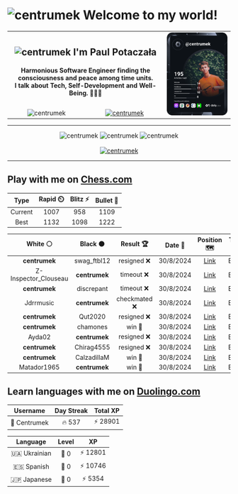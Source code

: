 <h1>
  <img
    src="https://emojis.slackmojis.com/emojis/images/1531849430/4246/blob-sunglasses.gif"
    width="30"
    alt="centrumek"
  />
  Welcome to my world!
</h1>

<table>
  <tbody>
    <tr>
      <td align="center" width="70%" colspan="2">
        <h2>
          <img
            src="https://raw.githubusercontent.com/MartinHeinz/MartinHeinz/master/wave.gif"
            width="30px"
            alt="centrumek"
          />
          I'm Paul Potaczała
        </h2>
        <h4>
          Harmonious Software Engineer finding the consciousness and peace among time units.
          <br/>
          I talk about Tech, Self-Development and Well-Being. 🌿🧘🚀
        </h4>
      </td>
      <td width="30%" rowspan="2">
        <a href="https://app.daily.dev/centrumek">
          <img
            src="./devcard.svg"
            alt="centrumek"
          />
        </a>
      </td>
    </tr>
    <tr align="center">
      <td>
        <img
          src="https://komarev.com/ghpvc/?username=centrumek&label=visitors&color=0e75b6&style=flat"
          alt="centrumek"
        >
      </td>
      <td>
        <a href="https://stackoverflow.com/users/14496012/centrumek">
          <img
            src="https://stackoverflow.com/users/flair/14496012.png?theme=dark"
            alt="centrumek"
          >
        </a>
      </td>
    </tr>
  </tbody>
</table>

---
<div align="center">
  <img 
    src="https://github-readme-stats.vercel.app/api?username=centrumek&show_icons=true&count_private=true&theme=dark&hide_border=true&hide=issues,contribs&bg_color=00000000"
    alt="centrumek"
  />
  <img
    src="https://github-readme-stats.vercel.app/api/top-langs/?username=centrumek&layout=compact&hide_border=true&theme=dark&bg_color=00000000&langs_count=6&exclude_repo=air-statistic-app"
    alt="centrumek"
  />
  <img 
    src="https://github-readme-streak-stats.herokuapp.com?user=centrumek&theme=dark&hide_border=true&background=FFFFFF00"
    alt="centrumek"
  />
  <br/>
  <br/>
  <a href="https://www.buymeacoffee.com/centrumek">
    <img
      src="https://cdn.buymeacoffee.com/buttons/v2/default-orange.png"
      height="50"
      width="210"
      alt="centrumek"
    />
  </a>
</div>

---

## Play with me on [Chess.com](https://www.chess.com/member/centrumek)

<div align="center">
<!--START_SECTION:chessStats-->
<!-- Automatically generated with https://github.com/Balastrong/chess-stats-action -->

| Type | Rapid ⏲️ | Blitz ⚡ | Bullet 🔫 |
|:---:|:---:|:---:|:---:|
| Current | 1007 | 958 | 1109 |
| Best | 1132 | 1098 | 1222 |

| White ⚪ | Black ⚫ | Result 🏆 | Date 📅 | Position 🗺️ | Type 🕕 |
|:---:|:---:|:---:|:---:|:---:|:---:|
| **centrumek** | swag_ftbl12 | resigned ❌ | 30/8/2024 | <a href="http://www.ee.unb.ca/cgi-bin/tervo/fen.pl?select=8/3k1Kp1/2p1p3/p1P2p1p/3PpPq1/6P1/7P/8 w - -">Link</a> | Bullet |
| Z-Inspector_Clouseau | **centrumek** | timeout ❌ | 30/8/2024 | <a href="http://www.ee.unb.ca/cgi-bin/tervo/fen.pl?select=r4n2/p5p1/4Q2p/2kRP3/P1p4q/7N/1P4PP/6K1 b - -">Link</a> | Bullet |
| **centrumek** | discrepant | timeout ❌ | 30/8/2024 | <a href="http://www.ee.unb.ca/cgi-bin/tervo/fen.pl?select=2r2rk1/p4ppp/2pb4/1p2p3/nP2P3/P2P1P1P/2P1N1B1/2KR3R w - -">Link</a> | Bullet |
| Jdrrmusic | **centrumek** | checkmated ❌ | 30/8/2024 | <a href="http://www.ee.unb.ca/cgi-bin/tervo/fen.pl?select=rn5r/p4p2/1p6/2p2pBp/7P/2P2PkR/PP4P1/3R1K2 b - -">Link</a> | Bullet |
| **centrumek** | Qut2020 | resigned ❌ | 30/8/2024 | <a href="http://www.ee.unb.ca/cgi-bin/tervo/fen.pl?select=r2qkbnr/pp1b1ppp/8/n3p3/P2pP3/1P1P1P2/1B4PP/RN1QKBNR w KQkq -">Link</a> | Bullet |
| **centrumek** | chamones | win 🥇 | 30/8/2024 | <a href="http://www.ee.unb.ca/cgi-bin/tervo/fen.pl?select=6k1/1p5p/3p2pb/3Pp3/5rP1/1R5P/4r3/7K b - -">Link</a> | Bullet |
| Ayda02 | **centrumek** | resigned ❌ | 30/8/2024 | <a href="http://www.ee.unb.ca/cgi-bin/tervo/fen.pl?select=r1b1k2b/8/p1p1p2p/3p3Q/3P1P1n/P3B2P/1PP5/2KR2R1 b q -">Link</a> | Bullet |
| **centrumek** | Chirag4555 | resigned ❌ | 30/8/2024 | <a href="http://www.ee.unb.ca/cgi-bin/tervo/fen.pl?select=r1b1k1n1/pp3pp1/2nq3r/2p1p3/2PpP3/3P1P2/PPK1N3/R2Q1B2 w q -">Link</a> | Bullet |
| **centrumek** | CalzadillaM | win 🥇 | 30/8/2024 | <a href="http://www.ee.unb.ca/cgi-bin/tervo/fen.pl?select=3r1r1k/p5pp/1p6/4p3/P2Nq3/1Q5P/4P3/3RKR2 b - -">Link</a> | Bullet |
| Matador1965 | **centrumek** | win 🥇 | 30/8/2024 | <a href="http://www.ee.unb.ca/cgi-bin/tervo/fen.pl?select=3n4/5ppp/2k5/1p2P3/1Pn5/P3B2P/R4PPK/3r4 w - -">Link</a> | Bullet |

<!--END_SECTION:chessStats-->
</div>

## Learn languages with me on [Duolingo.com](https://www.duolingo.com/profile/Centrumek)

<div align="center">
<!--START_SECTION:duolingoStats-->
<!-- Automatically generated with https://github.com/centrumek/duolingo-readme-stats-->

| Username | Day Streak | Total XP |
|:---:|:---:|:---:|
| 👤 Centrumek | 🔥 537 | ⚡ 28901 |

| Language | Level | XP |
|:---:|:---:|:---:|
| 🇺🇦 Ukrainian | 👑 0 | ⚡ 12801 |
| 🇪🇸 Spanish | 👑 0 | ⚡ 10746 |
| 🇯🇵 Japanese | 👑 0 | ⚡ 5354 |

<!--END_SECTION:duolingoStats-->
</div>
<!--
**centrumek/centrumek** is a ✨ _special_ ✨ repository because its `README.md` (this file) appears on your GitHub profile.

Here are some ideas to get you started:

- 🔭 I’m currently working on ...
- 🌱 I’m currently learning ...
- 👯 I’m looking to collaborate on ...
- 🤔 I’m looking for help with ...
- 💬 Ask me about ...
- 📫 How to reach me: ...
- 😄 Pronouns: ...
- ⚡ Fun fact: ...
-->

